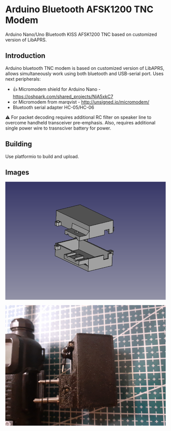 Arduino Bluetooth AFSK1200 TNC Modem
====================================
Arduino Nano/Uno Bluetooth KISS AFSK1200 TNC based on customized version of LibAPRS.

Introduction
------------
Arduino bluetooth TNC modem is based on customized version of LibAPRS, allows 
simultaneously work using both bluetooth and USB-serial port. Uses next
peripherals:

 * &#128077; Micromodem shield for Arduino Nano - https://oshpark.com/shared_projects/NjA5xkC7
 * or Micromodem from marqvist - http://unsigned.io/micromodem/
 * Bluetooth serial adapter HC-05/HC-06

&#x26A0; For packet decoding requires additional RC filter on speaker line to overcome handheld transceiver pre-emphasis. Also, requires additional single power wire to trasnsciver battery for power.

Building
------------
Use platformio to build and upload.

Images
-------
![alt text](extras/images/cad.png)

![alt text](extras/images/modem.png)

